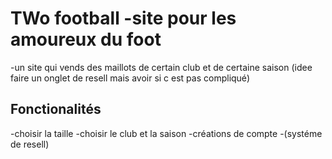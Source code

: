 # TWo football -site pour les amoureux du foot
-un site qui vends des maillots de certain club et de certaine saison (idee faire un onglet de resell mais avoir si c est pas compliqué)

## Fonctionalités
-choisir la taille
-choisir le club et la saison
-créations de compte
-(systéme de resell)

